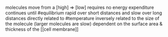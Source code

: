 molecules move from a [high] $\Rightarrow$ [low]
requires no energy expenditure
continues until #equilibrium 
rapid over short distances and slow over long distances
directly related to #temperature
inversely related to the size of the molecule (larger molecules are slow)
dependent on the surface area & thickness of the [[cell membrane]]